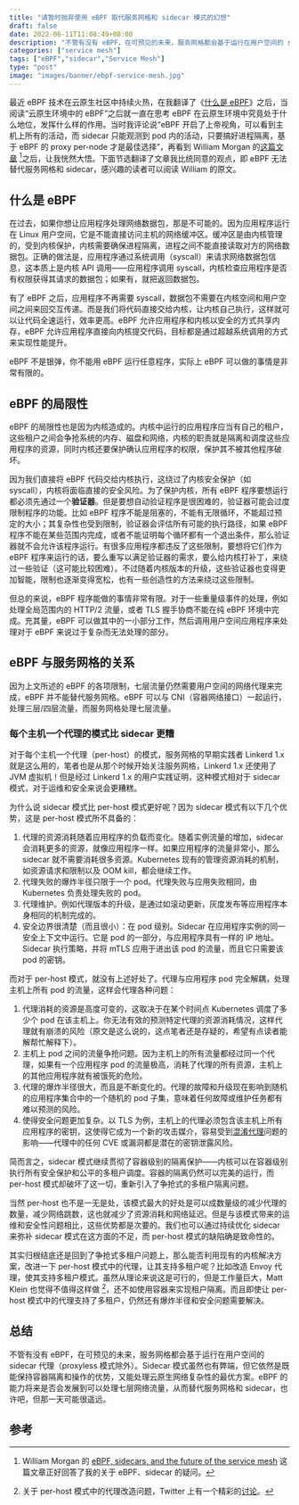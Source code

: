 ```yaml
---
title: "请暂时抛弃使用 eBPF 取代服务网格和 sidecar 模式的幻想"
draft: false
date: 2022-06-11T11:08:49+08:00
description: "不管有没有 eBPF，在可预见的未来，服务网格都会基于运行在用户空间的 sidecar 代理（proxyless 模式除外）。"
categories: ["service mesh"]
tags: ["eBPF","sidecar","Service Mesh"]
type: "post"
image: "images/banner/ebpf-service-mesh.jpg"
---
```


最近 eBPF 技术在云原生社区中持续火热，在我翻译了《[什么是 eBPF](https://lib.jimmysong.io/what-is-ebpf/)》之后，当阅读“云原生环境中的 eBPF”之后就一直在思考 eBPF 在云原生环境中究竟处于什么地位，发挥什么样的作用。当时我评论说“eBPF 开启了上帝视角，可以看到主机上所有的活动，而 sidecar 只能观测到 pod 内的活动，只要搞好进程隔离，基于 eBPF 的 proxy per-node 才是最佳选择”，再看到 William Morgan 的[这篇文章](https://buoyant.io/2022/06/07/ebpf-sidecars-and-the-future-of-the-service-mesh/) [^1]之后，让我恍然大悟。下面节选翻译了文章我比统同意的观点，即 eBPF 无法替代服务网格和 sidecar，感兴趣的读者可以阅读 William 的原文。

## 什么是 eBPF

在过去，如果你想让应用程序处理网络数据包，那是不可能的。因为应用程序运行在 Linux 用户空间，它是不能直接访问主机的网络缓冲区。缓冲区是由内核管理的，受到内核保护，内核需要确保进程隔离，进程之间不能直接读取对方的网络数据包。正确的做法是，应用程序通过系统调用（syscall）来请求网络数据包信息，这本质上是内核 API 调用——应用程序调用 syscall，内核检查应用程序是否有权限获得其请求的数据包；如果有，就把返回数据包。

有了 eBPF 之后，应用程序不再需要 syscall，数据包不需要在内核空间和用户空间之间来回交互传递。而是我们将代码直接交给内核，让内核自己执行，这样就可以让代码全速运行，效率更高。eBPF 允许应用程序和内核以安全的方式共享内存，eBPF 允许应用程序直接向内核提交代码，目标都是通过超越系统调用的方式来实现性能提升。

eBPF 不是银弹，你不能用 eBPF 运行任意程序，实际上 eBPF 可以做的事情是非常有限的。

## eBPF 的局限性

eBPF 的局限性也是因为内核造成的。内核中运行的应用程序应当有自己的租户，这些租户之间会争抢系统的内存、磁盘和网络，内核的职责就是隔离和调度这些应用程序的资源，同时内核还要保护确认应用程序的权限，保护其不被其他程序破坏。

因为我们直接将 eBPF 代码交给内核执行，这绕过了内核安全保护（如 syscall），内核将面临直接的安全风险。为了保护内核，所有 eBPF 程序要想运行都必须先通过一个**验证器**。但是要想自动验证程序是很困难的，验证器可能会过度限制程序的功能。比如 eBPF 程序不能是阻塞的，不能有无限循环，不能超过预定的大小；其复杂性也受到限制，验证器会评估所有可能的执行路径，如果 eBPF 程序不能在某些范围内完成，或者不能证明每个循环都有一个退出条件，那么验证器就不会允许该程序运行。有很多应用程序都违反了这些限制，要想将它们作为 eBPF 程序来运行的话，要么重写以满足验证器的需求，要么给内核打补丁，来绕过一些验证（这可能比较困难）。不过随着内核版本的升级，这些验证器也变得更加智能，限制也逐渐变得宽松，也有一些创造性的方法来绕过这些限制。

但总的来说，eBPF 程序能做的事情非常有限。对于一些重量级事件的处理，例如处理全局范围内的 HTTP/2 流量，或者 TLS 握手协商不能在纯 eBPF 环境中完成。充其量，eBPF 可以做其中的一小部分工作，然后调用用户空间应用程序来处理对于 eBPF 来说过于复杂而无法处理的部分。

## eBPF 与服务网格的关系

因为上文所述的 eBPF 的各项限制，七层流量仍然需要用户空间的网络代理来完成，eBPF 并不能替代服务网格。eBPF 可以与 CNI（容器网络接口）一起运行，处理三层/四层流量，而服务网格处理七层流量。

### 每个主机一个代理的模式比 sidecar 更糟

对于每个主机一个代理（per-host）的模式，服务网格的早期实践者 Linkerd 1.x 就是这么用的，笔者也是从那个时候开始关注服务网格，Linkerd 1.x 还使用了 JVM 虚拟机！但是经过 Linkerd 1.x 的用户实践证明，这种模式相对于 sidecar 模式，对于运维和安全来说会更糟糕。

为什么说 sidecar 模式比 per-host 模式更好呢？因为 sidecar 模式有以下几个优势，这是 per-host 模式所不具备的：

1. 代理的资源消耗随着应用程序的负载而变化。随着实例流量的增加，sidecar 会消耗更多的资源，就像应用程序一样。如果应用程序的流量非常小，那么 sidecar 就不需要消耗很多资源。Kubernetes 现有的管理资源消耗的机制，如资源请求和限制以及 OOM kill，都会继续工作。
2. 代理失败的爆炸半径只限于一个 pod。代理失败与应用失败相同，由 Kubernetes 负责处理失败的 pod。
3. 代理维护。例如代理版本的升级，是通过如滚动更新，灰度发布等应用程序本身相同的机制完成的。
4. 安全边界很清楚（而且很小）：在 pod 级别。Sidecar 在应用程序实例的同一安全上下文中运行。它是 pod 的一部分，与应用程序具有一样的 IP 地址。Sidecar 执行策略，并将 mTLS 应用于进出该 pod 的流量，而且它只需要该 pod 的密钥。

而对于 per-host 模式，就没有上述好处了。代理与应用程序 pod 完全解耦，处理主机上所有 pod 的流量，这样会代理各种问题：

1. 代理消耗的资源是高度可变的，这取决于在某个时间点 Kubernetes 调度了多少个 pod 在该主机上。你无法有效的预测特定代理的资源消耗情况，这样代理就有崩溃的风险（原文是这么说的，这点笔者还是存疑的，希望有点读者能解帮忙解释下）。
2. 主机上 pod 之间的流量争抢问题。因为主机上的所有流量都经过同一个代理，如果有一个应用程序 pod 的流量极高，消耗了代理的所有资源，主机上的其他应用程序就有被饿死的危险。
3. 代理的爆炸半径很大，而且是不断变化的。代理的故障和升级现在影响到随机的应用程序集合中的一个随机的 pod 子集，意味着任何故障或维护任务都有难以预测的风险。
4. 使得安全问题更加复杂。以 TLS 为例，主机上的代理必须包含该主机上所有应用程序的密钥，这使得它成为一个新的攻击媒介，容易受到[混淆代理](https://en.wikipedia.org/wiki/Confused_deputy_problem)问题的影响——代理中的任何 CVE 或漏洞都是潜在的密钥泄露风险。

简而言之，sidecar 模式继续贯彻了容器级别的隔离保护——内核可以在容器级别执行所有安全保护和公平的多租户调度。容器的隔离仍然可以完美的运行，而 per-host 模式却破坏了这一切，重新引入了争抢式的多租户隔离问题。

当然 per-host 也不是一无是处，该模式最大的好处是可以成数量级的减少代理的数量，减少网络跳数，这也就减少了资源消耗和网络延迟。但是与该模式带来的运维和安全性问题相比，这些优势都是次要的。我们也可以通过持续优化 sidecar 来弥补 sidecar 模式在这方面的不足，而 per-host 模式的缺陷确是致命性的。

其实归根结底还是回到了争抢式多租户问题上，那么能否利用现有的内核解决方案，改进一下 per-host 模式中的代理，让其支持多租户呢？比如改造 Envoy 代理，使其支持多租户模式。虽然从理论来说这是可行的，但是工作量巨大，Matt Klein 也觉得不值得这样做 [^2]，还不如使用容器来实现租户隔离。而且即使让 per-host 模式中的代理支持了多租户，仍然还有爆炸半径和安全问题需要解决。

## 总结

不管有没有 eBPF，在可预见的未来，服务网格都会基于运行在用户空间的 sidecar 代理（proxyless 模式除外）。Sidecar 模式虽然也有弊端，但它依然是既能保持容器隔离和操作的优势，又能处理云原生网络复杂性的最优方案。eBPF 的能力将来是否会发展到可以处理七层网络流量，从而替代服务网格和 sidecar，也许吧，但那一天可能很遥远。

## 参考

[^1]: William Morgan 的 [eBPF, sidecars, and the future of the service mesh](https://buoyant.io/2022/06/07/ebpf-sidecars-and-the-future-of-the-service-mesh/) 这篇文章正好回答了我的关于 eBPF、sidecar 的疑问。
[^2]: 关于 per-host 模式中的代理改造问题，Twitter 上有一个精彩的[讨论](https://twitter.com/mattklein123/status/1522925333053272065)。
